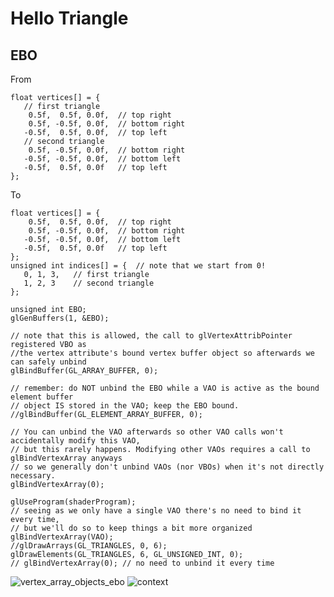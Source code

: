 ﻿# Hello Triangle
 ## EBO
From
 ```shell
float vertices[] = {
    // first triangle
     0.5f,  0.5f, 0.0f,  // top right
     0.5f, -0.5f, 0.0f,  // bottom right
    -0.5f,  0.5f, 0.0f,  // top left 
    // second triangle
     0.5f, -0.5f, 0.0f,  // bottom right
    -0.5f, -0.5f, 0.0f,  // bottom left
    -0.5f,  0.5f, 0.0f   // top left
}; 
```
To
 ```shell
float vertices[] = {
     0.5f,  0.5f, 0.0f,  // top right
     0.5f, -0.5f, 0.0f,  // bottom right
    -0.5f, -0.5f, 0.0f,  // bottom left
    -0.5f,  0.5f, 0.0f   // top left 
};
unsigned int indices[] = {  // note that we start from 0!
    0, 1, 3,   // first triangle
    1, 2, 3    // second triangle
};  
```

 ```shell
unsigned int EBO;
glGenBuffers(1, &EBO);

// note that this is allowed, the call to glVertexAttribPointer registered VBO as
//the vertex attribute's bound vertex buffer object so afterwards we can safely unbind
glBindBuffer(GL_ARRAY_BUFFER, 0); 

// remember: do NOT unbind the EBO while a VAO is active as the bound element buffer 
// object IS stored in the VAO; keep the EBO bound.
//glBindBuffer(GL_ELEMENT_ARRAY_BUFFER, 0);

// You can unbind the VAO afterwards so other VAO calls won't accidentally modify this VAO, 
// but this rarely happens. Modifying other VAOs requires a call to glBindVertexArray anyways 
// so we generally don't unbind VAOs (nor VBOs) when it's not directly necessary.
glBindVertexArray(0); 
```

```shell
glUseProgram(shaderProgram);
// seeing as we only have a single VAO there's no need to bind it every time, 
// but we'll do so to keep things a bit more organized
glBindVertexArray(VAO); 
//glDrawArrays(GL_TRIANGLES, 0, 6);
glDrawElements(GL_TRIANGLES, 6, GL_UNSIGNED_INT, 0);
// glBindVertexArray(0); // no need to unbind it every time 
```
![vertex_array_objects_ebo](https://user-images.githubusercontent.com/98029669/213012850-c821740c-4000-4461-8f64-d583117c4dcb.png)
![context](https://user-images.githubusercontent.com/98029669/213014165-37157cb1-6abd-48fa-a528-7f38a5a7a12b.jpg)
